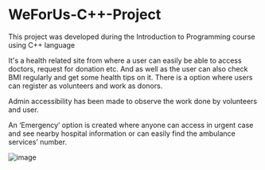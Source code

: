 # WeForUs-C++-Project
This project was developed during the Introduction to Programming course using C++ language

It's a health related site from where a user can easily be able to access doctors, request for donation etc. And as well as the user can also check BMI regularly and get some health tips on it. There is a option where users can register as volunteers and work as donors.

Admin accessibility has been made to observe the work done by volunteers and user.

An ‘Emergency’ option is created where anyone can access in urgent case and see nearby hospital information or can easily find the ambulance services’ number.

![image](https://user-images.githubusercontent.com/70191466/193582603-9ea4fcff-666b-446f-878d-c5450920e485.png)

